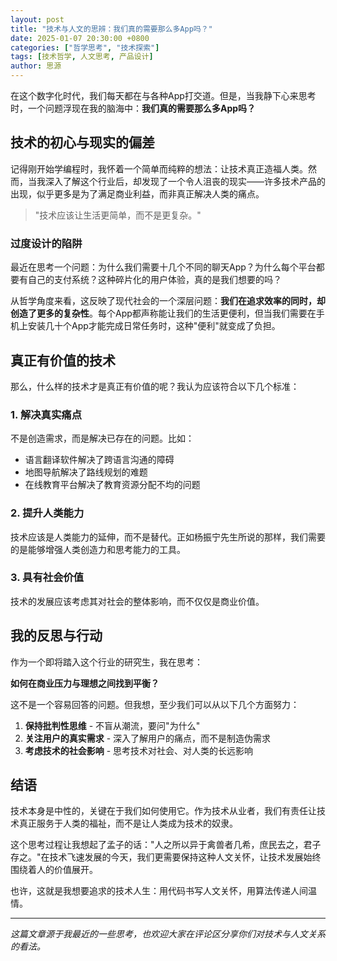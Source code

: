 ```yaml
---
layout: post
title: "技术与人文的思辨：我们真的需要那么多App吗？"
date: 2025-01-07 20:30:00 +0800
categories: ["哲学思考", "技术探索"]
tags: [技术哲学, 人文思考, 产品设计]
author: 思源
---
```


在这个数字化时代，我们每天都在与各种App打交道。但是，当我静下心来思考时，一个问题浮现在我的脑海中：**我们真的需要那么多App吗？**

## 技术的初心与现实的偏差

记得刚开始学编程时，我怀着一个简单而纯粹的想法：让技术真正造福人类。然而，当我深入了解这个行业后，却发现了一个令人沮丧的现实——许多技术产品的出现，似乎更多是为了满足商业利益，而非真正解决人类的痛点。

> "技术应该让生活更简单，而不是更复杂。"

### 过度设计的陷阱

最近在思考一个问题：为什么我们需要十几个不同的聊天App？为什么每个平台都要有自己的支付系统？这种碎片化的用户体验，真的是我们想要的吗？

从哲学角度来看，这反映了现代社会的一个深层问题：**我们在追求效率的同时，却创造了更多的复杂性**。每个App都声称能让我们的生活更便利，但当我们需要在手机上安装几十个App才能完成日常任务时，这种"便利"就变成了负担。

## 真正有价值的技术

那么，什么样的技术才是真正有价值的呢？我认为应该符合以下几个标准：

### 1. 解决真实痛点
不是创造需求，而是解决已存在的问题。比如：
- 语言翻译软件解决了跨语言沟通的障碍
- 地图导航解决了路线规划的难题
- 在线教育平台解决了教育资源分配不均的问题

### 2. 提升人类能力
技术应该是人类能力的延伸，而不是替代。正如杨振宁先生所说的那样，我们需要的是能够增强人类创造力和思考能力的工具。

### 3. 具有社会价值
技术的发展应该考虑其对社会的整体影响，而不仅仅是商业价值。

## 我的反思与行动

作为一个即将踏入这个行业的研究生，我在思考：

**如何在商业压力与理想之间找到平衡？**

这不是一个容易回答的问题。但我想，至少我们可以从以下几个方面努力：

1. **保持批判性思维** - 不盲从潮流，要问"为什么"
2. **关注用户的真实需求** - 深入了解用户的痛点，而不是制造伪需求
3. **考虑技术的社会影响** - 思考技术对社会、对人类的长远影响

## 结语

技术本身是中性的，关键在于我们如何使用它。作为技术从业者，我们有责任让技术真正服务于人类的福祉，而不是让人类成为技术的奴隶。

这个思考过程让我想起了孟子的话："人之所以异于禽兽者几希，庶民去之，君子存之。"在技术飞速发展的今天，我们更需要保持这种人文关怀，让技术发展始终围绕着人的价值展开。

也许，这就是我想要追求的技术人生：用代码书写人文关怀，用算法传递人间温情。

---

*这篇文章源于我最近的一些思考，也欢迎大家在评论区分享你们对技术与人文关系的看法。* 